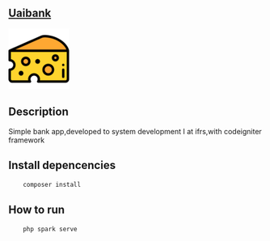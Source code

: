 ## [Uaibank](https://uaibank.herokuapp.com)

<img alt="logo" src="https://raw.githubusercontent.com/Chipskein/uaibank/main/public/imgs/icon.png" style="width:120px;">

## Description
  Simple bank app,developed to system development I at ifrs,with codeigniter framework
  
## Install depencencies

        composer install
        
## How to run

        php spark serve

        
